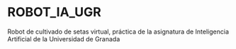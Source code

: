 # ROBOT_IA_UGR
Robot de cultivado de setas virtual, práctica de la asignatura de Inteligencia Artificial de la Universidad de Granada
